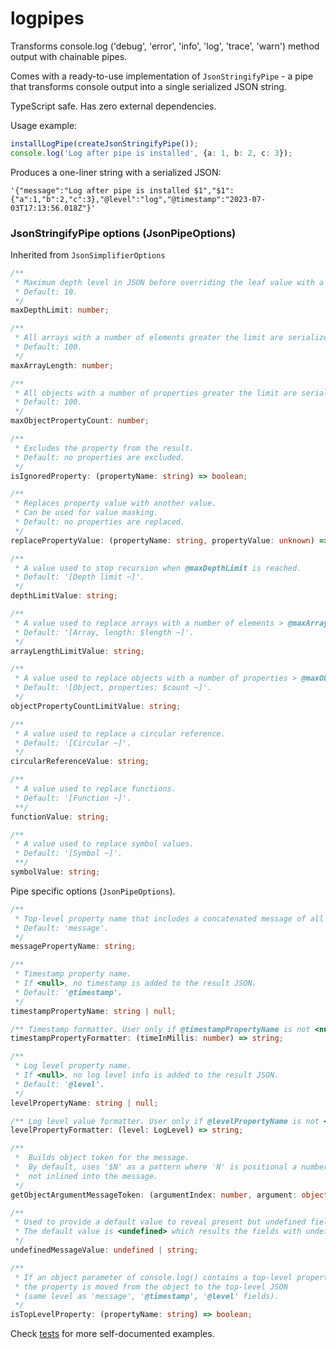 # logpipes

Transforms console.log ('debug', 'error', 'info', 'log', 'trace', 'warn') method output with chainable pipes.

Comes with a ready-to-use implementation of `JsonStringifyPipe` - a pipe that transforms console output into a single
serialized JSON string.

TypeScript safe. Has zero external dependencies.

Usage example:

```typescript
installLogPipe(createJsonStringifyPipe());
console.log('Log after pipe is installed', {a: 1, b: 2, c: 3});
```

Produces a one-liner string with a serialized JSON:

```
'{"message":"Log after pipe is installed $1","$1":{"a":1,"b":2,"c":3},"@level":"log","@timestamp":"2023-07-03T17:13:56.018Z"}'
```

### JsonStringifyPipe options (JsonPipeOptions)

Inherited from `JsonSimplifierOptions`

```typescript
/**
 * Maximum depth level in JSON before overriding the leaf value with a @depthLimitValue.
 * Default: 10.
 */
maxDepthLimit: number;

/**
 * All arrays with a number of elements greater the limit are serialized as a @arrayLengthLimitValue.
 * Default: 100.
 */
maxArrayLength: number;

/**
 * All objects with a number of properties greater the limit are serialized as a @objectPropertyCountLimitValue.
 * Default: 100.
 */
maxObjectPropertyCount: number;

/**
 * Excludes the property from the result.
 * Default: no properties are excluded.
 */
isIgnoredProperty: (propertyName: string) => boolean;

/**
 * Replaces property value with another value.
 * Can be used for value masking.
 * Default: no properties are replaced.
 */
replacePropertyValue: (propertyName: string, propertyValue: unknown) => unknown;

/**
 * A value used to stop recursion when @maxDepthLimit is reached.
 * Default: '[Depth limit ~]'.
 */
depthLimitValue: string;

/**
 * A value used to replace arrays with a number of elements > @maxArrayLength
 * Default: '[Array, length: $length ~]'.
 */
arrayLengthLimitValue: string;

/**
 * A value used to replace objects with a number of properties > @maxObjectPropertyCount.
 * Default: '[Object, properties: $count ~]'.
 */
objectPropertyCountLimitValue: string;

/**
 * A value used to replace a circular reference.
 * Default: '[Circular ~]'.
 */
circularReferenceValue: string;

/**
 * A value used to replace functions.
 * Default: '[Function ~]'.
 **/
functionValue: string;

/**
 * A value used to replace symbol values.
 * Default: '[Symbol ~]'.
 **/
symbolValue: string;
```

Pipe specific options (`JsonPipeOptions`).

```typescript
/**
 * Top-level property name that includes a concatenated message of all strings and primitive types passed to console.log.
 * Default: 'message'.
 */
messagePropertyName: string;

/**
 * Timestamp property name.
 * If <null>, no timestamp is added to the result JSON.
 * Default: '@timestamp'.
 */
timestampPropertyName: string | null;

/** Timestamp formatter. User only if @timestampPropertyName is not <null>. */
timestampPropertyFormatter: (timeInMillis: number) => string;

/**
 * Log level property name.
 * If <null>, no log level info is added to the result JSON.
 * Default: '@level'.
 */
levelPropertyName: string | null;

/** Log level value formatter. User only if @levelPropertyName is not <null>. */
levelPropertyFormatter: (level: LogLevel) => string;

/**
 *  Builds object token for the message.
 *  By default, uses '$N' as a pattern where 'N' is positional a number of the console.log argument
 *  not inlined into the message.
 */
getObjectArgumentMessageToken: (argumentIndex: number, argument: object) => string;

/**
 * Used to provide a default value to reveal present but undefined fields.
 * The default value is <undefined> which results the fields with undefined value be excluded from the log.
 */
undefinedMessageValue: undefined | string;

/**
 * If an object parameter of console.log() contains a top-level property marked as isTopLevelProperty,
 * the property is moved from the object to the top-level JSON
 * (same level as 'message', '@timestamp', '@level' fields).
 */
isTopLevelProperty: (propertyName: string) => boolean;
```

Check [tests](https://github.com/mfursov/logpipes/tree/master/tests) for more self-documented examples.
